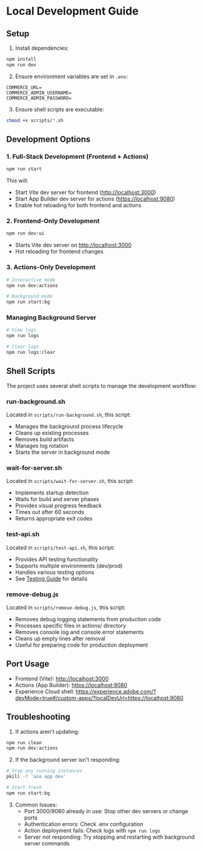 # Local Development Guide

## Setup

1. Install dependencies:

```bash
npm install
npm run dev
```

2. Ensure environment variables are set in `.env`:

```env
COMMERCE_URL=
COMMERCE_ADMIN_USERNAME=
COMMERCE_ADMIN_PASSWORD=
```

3. Ensure shell scripts are executable:

```bash
chmod +x scripts/*.sh
```

## Development Options

### 1. Full-Stack Development (Frontend + Actions)

```bash
npm run start
```

This will:

- Start Vite dev server for frontend (<http://localhost:3000>)
- Start App Builder dev server for actions (<https://localhost:9080>)
- Enable hot reloading for both frontend and actions

### 2. Frontend-Only Development

```bash
npm run dev:ui
```

- Starts Vite dev server on <http://localhost:3000>
- Hot reloading for frontend changes

### 3. Actions-Only Development

```bash
# Interactive mode
npm run dev:actions

# Background mode
npm run start:bg
```

### Managing Background Server

```bash
# View logs
npm run logs

# Clear logs
npm run logs:clear
```

## Shell Scripts

The project uses several shell scripts to manage the development workflow:

### run-background.sh

Located in `scripts/run-background.sh`, this script:

- Manages the background process lifecycle
- Cleans up existing processes
- Removes build artifacts
- Manages log rotation
- Starts the server in background mode

### wait-for-server.sh

Located in `scripts/wait-for-server.sh`, this script:

- Implements startup detection
- Waits for build and server phases
- Provides visual progress feedback
- Times out after 60 seconds
- Returns appropriate exit codes

### test-api.sh

Located in `scripts/test-api.sh`, this script:

- Provides API testing functionality
- Supports multiple environments (dev/prod)
- Handles various testing options
- See [Testing Guide](testing.md) for details

### remove-debug.js

Located in `scripts/remove-debug.js`, this script:

- Removes debug logging statements from production code
- Processes specific files in actions/ directory
- Removes console.log and console.error statements
- Cleans up empty lines after removal
- Useful for preparing code for production deployment

## Port Usage

- Frontend (Vite): <http://localhost:3000>
- Actions (App Builder): <https://localhost:9080>
- Experience Cloud shell: <https://experience.adobe.com/?devMode=true#/custom-apps/?localDevUrl=https://localhost:9080>

## Troubleshooting

1. If actions aren't updating:

```bash
npm run clean
npm run dev:actions
```

2. If the background server isn't responding:

```bash
# Stop any running instances
pkill -f 'aio app dev'

# Start fresh
npm run start:bg
```

3. Common Issues:
   - Port 3000/9080 already in use: Stop other dev servers or change ports
   - Authentication errors: Check .env configuration
   - Action deployment fails: Check logs with `npm run logs`
   - Server not responding: Try stopping and restarting with background server commands
